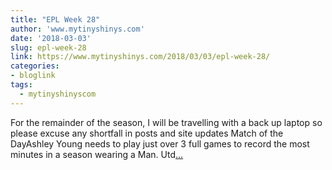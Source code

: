 ```yaml
---
title: "EPL Week 28"
author: 'www.mytinyshinys.com'
date: '2018-03-03'
slug: epl-week-28
link: https://www.mytinyshinys.com/2018/03/03/epl-week-28/
categories:
- bloglink
tags:
  - mytinyshinyscom
---
```


For the remainder of the season, I will be travelling with a back up laptop so please excuse any shortfall in posts and site updates Match of the DayAshley Young needs to play just over 3 full games to record the most minutes in a season wearing a Man. Utd[... <i class="fas fa-external-link-alt"></i>](https://www.mytinyshinys.com/2018/03/03/epl-week-28/)

